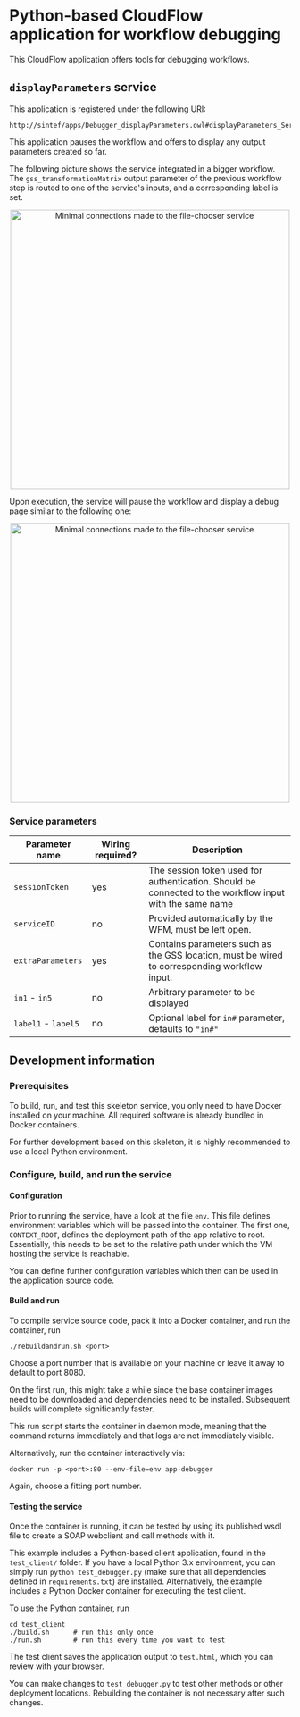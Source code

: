 Python-based CloudFlow application for workflow debugging
=========================================================
This CloudFlow application offers tools for debugging workflows.

## `displayParameters` service
This application is registered under the following URI:
```
http://sintef/apps/Debugger_displayParameters.owl#displayParameters_Service
```
This application pauses the workflow and offers to display any output parameters
created so far.

The following picture shows the service integrated in a bigger workflow. The
`gss_transformationMatrix` output parameter of the previous workflow step is
routed to one of the service's inputs, and a corresponding label is set.
<p align="center">
  <img src="doc/wfe.png"
   alt="Minimal connections made to the file-chooser service" width="500px"/>
</p>

Upon execution, the service will pause the workflow and display a debug page
similar to the following one:
<p align="center">
  <img src="doc/status.png"
   alt="Minimal connections made to the file-chooser service" width="500px"/>
</p>

### Service parameters
| Parameter name | Wiring required? | Description |
| -------------- | --------- | ----------- |
| `sessionToken` | yes | The session token used for authentication. Should be connected to the workflow input with the same name |
| `serviceID` | no | Provided automatically by the WFM, must be left open. |
| `extraParameters` | yes | Contains parameters such as the GSS location, must be wired to corresponding workflow input. |
| `in1` - `in5` | no | Arbitrary parameter to be displayed |
| `label1` - `label5`| no | Optional label for `in#` parameter, defaults to `"in#"` |

## Development information
### Prerequisites
To build, run, and test this skeleton service, you only need to have Docker
installed on your machine. All required software is already bundled in Docker
containers.

For further development based on this skeleton, it is highly recommended to
use a local Python environment.

### Configure, build, and run the service
#### Configuration
Prior to running the service, have a look at the file `env`. This file defines
environment variables which will be passed into the container. The first one,
`CONTEXT_ROOT`, defines the deployment path of the app relative to root.
Essentially, this needs to be set to the relative path under which the VM
hosting the service is reachable.

You can define further configuration variables which then can be used in the
application source code.

#### Build and run
To compile service source code, pack it into a Docker container, and run the
container, run
```
./rebuildandrun.sh <port>
```
Choose a port number that is available on your machine or leave it away to
default to port 8080.

On the first run, this might take a while since the base container images need
to be downloaded and dependencies need to be installed. Subsequent builds will
complete significantly faster.

This run script starts the container in daemon mode, meaning that the command
returns immediately and that logs are not immediately visible.

Alternatively, run the container interactively via:
```
docker run -p <port>:80 --env-file=env app-debugger
```
Again, choose a fitting port number.

#### Testing the service
Once the container is running, it can be tested by using its published wsdl
file to create a SOAP webclient and call methods with it.

This example includes a Python-based client application, found in the
`test_client/` folder. If you have a local Python 3.x environment, you can
simply run `python test_debugger.py` (make sure that all dependencies defined in
`requirements.txt`) are installed. Alternatively, the example includes a Python
Docker container for executing the test client.

To use the Python container, run
```
cd test_client
./build.sh      # run this only once
./run.sh        # run this every time you want to test
```

The test client saves the application output to `test.html`, which you can 
review with your browser.

You can make changes to `test_debugger.py` to test other methods or other
deployment locations. Rebuilding the container is not necessary after such
changes.
